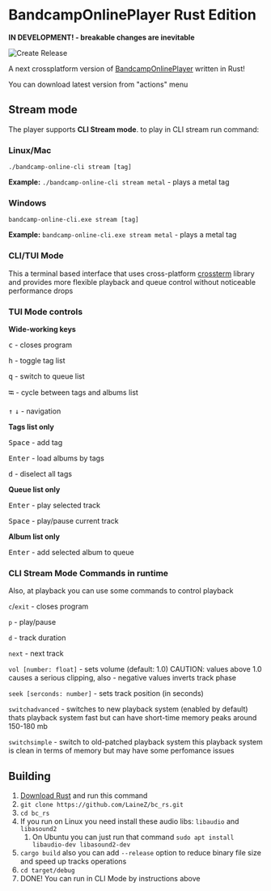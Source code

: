 # BandcampOnlinePlayer Rust Edition
**IN DEVELOPMENT! - breakable changes are inevitable**

![Create Release](https://github.com/LaineZ/bc_rs/workflows/Create%20Release/badge.svg?event=push)

A next crossplatform version of [BandcampOnlinePlayer](https://github.com/LaineZ/BandcampOnlinePlayer) written in Rust!

You can download latest version from "actions" menu

## Stream mode
The player supports **CLI Stream mode**. to play in CLI stream run command:
### Linux/Mac
```./bandcamp-online-cli stream [tag]```

**Example:** ``./bandcamp-online-cli stream metal`` - plays a metal tag

### Windows

``bandcamp-online-cli.exe stream [tag]``

**Example:** ``bandcamp-online-cli.exe stream metal`` - plays a metal tag

### CLI/TUI Mode
This a terminal based interface that uses cross-platform [crossterm]([https://github.com/crossterm-rs/crossterm) library and provides more flexible playback and queue control without noticeable performance drops

### TUI Mode controls
**Wide-working keys**

<kbd>c</kbd> - closes program

<kbd>h</kbd> - toggle tag list

<kbd>q</kbd> - switch to queue list

<kbd>⭾</kbd> - cycle between tags and albums list

<kbd>↑</kbd> <kbd>↓</kbd> - navigation

**Tags list only**

<kbd>Space</kbd> - add tag

<kbd>Enter</kbd> - load albums by tags

<kbd>d</kbd> - diselect all tags

**Queue list only**

<kbd>Enter</kbd> - play selected track

<kbd>Space</kbd> - play/pause current track

**Album list only**

<kbd>Enter</kbd> - add selected album to queue


### CLI Stream Mode Commands in runtime

Also, at playback you can use some commands to control playback

``c``/``exit`` - closes program

``p`` - play/pause

``d`` - track duration

``next`` - next track

``vol [number: float]`` - sets volume (default: 1.0) CAUTION: values above 1.0 causes a serious clipping, also - negative values inverts track phase

``seek [serconds: number]`` - sets track position (in seconds)

``switchadvanced`` - switches to new playback system (enabled by default) thats playback system fast but can have short-time memory peaks around 150-180 mb

``switchsimple`` - switch to old-patched playback system this playback system is clean in terms of memory but may have some perfomance issues

## Building
1. [Download Rust]([https://www.rust-lang.org/learn/get-started) and run this command
2. ```git clone https://github.com/LaineZ/bc_rs.git```
3. ```cd bc_rs```
4. If you run on Linux you need install these audio libs: ``libaudio`` and ``libasound2``
   1. On Ubuntu you can just run that command ``sudo apt install libaudio-dev libasound2-dev``
5. ```cargo build``` also you can add ``--release`` option to reduce binary file size and speed up tracks operations
6. ```cd target/debug```
7. DONE! You can run in CLI Mode by instructions above

